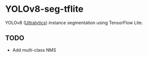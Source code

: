 # YOLOv8-seg-tflite
YOLOv8 ([Ultralytics](https://github.com/ultralytics/ultralytics)) instance segmentation using TensorFlow Lite.

## TODO
- Add multi-class NMS
